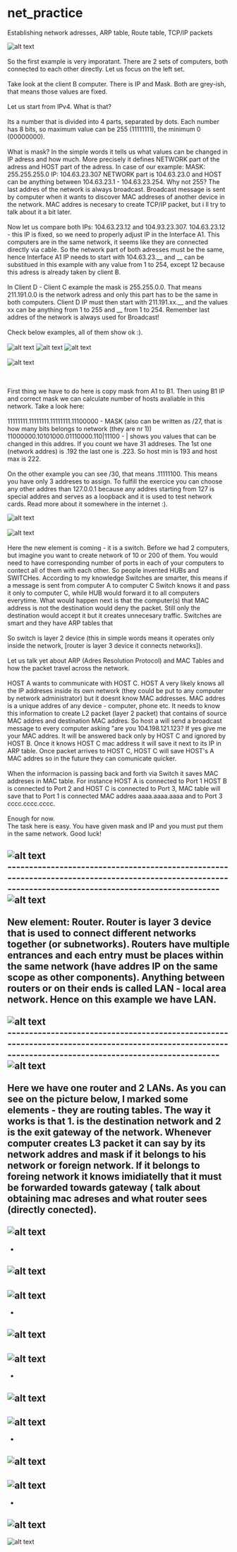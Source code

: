 # net_practice
Establishing network adresses, ARP table, Route table, TCP/IP packets

![alt text](https://github.com/psleziak42/net_practice/blob/main/screens/0lvl1.PNG)
<br><br>
So the first example is very imporatant. There are 2 sets of computers, both connected to each other directly. Let us focus on the left set.
<br><br>
Take look at the client B computer. There is IP and Mask. Both are grey-ish, that means those values are fixed.
<br><br>
Let us start from IPv4. What is that?
<br><br>
Its a number that is divided into 4 parts, separated by dots. Each number has 8 bits, so maximum value can be 255 (11111111), the minimum 0 (00000000).
<br><br>
What is mask? In the simple words it tells us what values can be changed in IP adress and how much. More precisely it defines NETWORK part of the adress and HOST part of the adress. In case of our example: MASK: 255.255.255.0 IP: 104.63.23.307 NETWORK part is 104.63.23.0 and HOST can be anything between 104.63.23.1 - 104.63.23.254. Why not 255? The last addres of the network is always broadcast. Broadcast message is sent by computer when it wants to discover MAC addreses of another device in the network. MAC addres is necesary to create TCP/IP packet, but i ll try to talk about it a bit later.
<br><br>
Now let us compare both IPs: 104.63.23.12 and 104.93.23.307. 104.63.23.12 - this IP is fixed, so we need to properly adjust IP in the Interface A1. This computers are in the same network, it seems like they are connected directly via cable. So the network part of both adresses must be the same, hence Interface A1 IP needs to start with 104.63.23.__ and __ can be substitued in this example with any value from 1 to 254, except 12 because this adress is already taken by client B.
<br><br>
In Client D - Client C example the mask is 255.255.0.0. That means 211.191.0.0 is the network adress and only this part has to be the same in both computers. Client D IP must then start with 211.191.xx.__ and the values xx can be anything from 1 to 255 and __ from 1 to 254. Remember last addres of the network is always used for Broadcast!
<br><br>
Check below examples, all of them show ok :).
<br><br>
![alt text](https://github.com/psleziak42/net_practice/blob/main/screens/lvl1.PNG)
![alt text](https://github.com/psleziak42/net_practice/blob/main/screens/lvl1.1.PNG)
![alt text](https://github.com/psleziak42/net_practice/blob/main/screens/lvl1.2.PNG)
<br>
<br>
![alt text](https://github.com/psleziak42/net_practice/blob/main/screens/0lvl2.PNG)

<br><br>
First thing we have to do here is copy mask from A1 to B1. Then using B1 IP and correct mask we can calculate number of hosts avaliable in this network. Take a look here: <br>
<br>11111111.11111111.11111111.11100000 - MASK (also can be written as /27, that is how many bits belongs to network (they are nr 1))
<br>11000000.10101000.01110000.110|11100 - | shows you values that can be changed in this addres. If you count we have 31 addreses. The 1st one (network addres) is .192 the last one is .223. So host min is 193 and host max is 222.
<br><br>
On the other example you can see /30, that means .11111100. This means you have only 3 addreses to assign. To fulfill the exercice you can choose any other addres than 127.0.0.1 because any addres starting from 127 is special addres and serves as a loopback and it is used to test network cards. Read more about it somewhere in the internet :).

![alt text](https://github.com/psleziak42/net_practice/blob/main/screens/lvl2.PNG)
<br><br>
![alt text](https://github.com/psleziak42/net_practice/blob/main/screens/0lvl3.PNG)
<br><br>
Here the new element is coming - it is a switch. Before we had 2 computers, but imagine you want to create network of 10 or 200 of them. You would need to have corresponding number of ports in each of your computers to contect all of them with each other. So people invented HUBs and SWITCHes. According to my knowledge Switches are smarter, this means if a message is sent from computer A to computer C Switch knows it and pass it only to computer C, while HUB would forward it to all computers everytime. What would happen next is that the computer(s) that MAC address is not the destination would deny the packet. Still only the destination would accept it but it creates unnecesary traffic. Switches are smart and they have ARP tables that 
<br><br>
So switch is layer 2 device (this in simple words means it operates only inside the network, [router is layer 3 device it connects networks]).
<br><br>
Let us talk yet about ARP (Adres Resolution Protocol) and MAC Tables and how the packet travel across the network.
<br><br>
HOST A wants to communicate with HOST C. HOST A very likely knows all the IP addreses inside its own network (they could be put to any computer by network administrator) but it doesnt know MAC addresses. MAC addres is a unique addres of any device - computer, phone etc. It needs to know this information to create L2 packet (layer 2 packet) that contains of source MAC addres and destination MAC addres. So host a will send a broadcast message to every computer asking "are you 104.198.121.123? If yes give me your MAC addres. It will be answered back only by HOST C and ignored by HOST B. Once it knows HOST C mac address it will save it next to its IP in ARP table. Once packet arrives to HOST C, HOST C will save HOST's A MAC addres so in the future they can comunicate quicker. 
<br><br>
When the informacion is passing back and forth via Switch it saves MAC addreses in MAC table. For instance HOST A is connected to Port 1 HOST B is connected to Port 2 and HOST C is connected to Port 3, MAC table will save that to Port 1 is connected MAC addres aaaa.aaaa.aaaa and to Port 3 cccc.cccc.cccc.
<br><br>
Enough for now.
<br>
The task here is easy. You have given mask and IP and you must put them in the same network. Good luck!

![alt text](https://github.com/psleziak42/net_practice/blob/main/screens/lvl3.PNG)
<br> ------------------------------------------------------------------------------------------------------------------------------------------------------- <br>
![alt text](https://github.com/psleziak42/net_practice/blob/main/screens/0lvl4.PNG)
<br><br>
New element: Router. Router is layer 3 device that is used to connect different networks together (or subnetworks). Routers have multiple entrances and each entry must be places within the same network (have addres IP on the same scope as other components). Anything between routers or on their ends is called LAN - local area network. Hence on this example we have LAN.
<br><br>
![alt text](https://github.com/psleziak42/net_practice/blob/main/screens/lvl4.PNG)
<br> ------------------------------------------------------------------------------------------------------------------------------------------------------- <br>
![alt text](https://github.com/psleziak42/net_practice/blob/main/screens/0lvl5.PNG)
<br><br>
Here we have one router and 2 LANs. As you can see on the picture below, I marked some elements - they are routing tables. The way it works is that 1. is the destination network and 2 is the exit gateway of the network. Whenever computer creates L3 packet it can say by its network addres and mask if it belongs to his network or foreign network. If it belongs to foreing network it knows imidiatelly that it must be forwarded towards gateway ( talk about obtaining mac adreses and what router sees (directly conected).
<br><br>
![alt text](https://github.com/psleziak42/net_practice/blob/main/screens/lvl5.PNG)
-
-
![alt text](https://github.com/psleziak42/net_practice/blob/main/screens/0lvl6.PNG)
-
![alt text](https://github.com/psleziak42/net_practice/blob/main/screens/lvl6.PNG)
-
-
![alt text](https://github.com/psleziak42/net_practice/blob/main/screens/0lvl7.PNG)
-
![alt text](https://github.com/psleziak42/net_practice/blob/main/screens/lvl7.PNG)
-
-
![alt text](https://github.com/psleziak42/net_practice/blob/main/screens/0lvl8.PNG)
-
![alt text](https://github.com/psleziak42/net_practice/blob/main/screens/lvl8.PNG)
-
-
![alt text](https://github.com/psleziak42/net_practice/blob/main/screens/0lvl9.PNG)
-
![alt text](https://github.com/psleziak42/net_practice/blob/main/screens/lvl9.PNG)
-
-
![alt text](https://github.com/psleziak42/net_practice/blob/main/screens/0lvl10.PNG)
-
![alt text](https://github.com/psleziak42/net_practice/blob/main/screens/lvl10.PNG)
